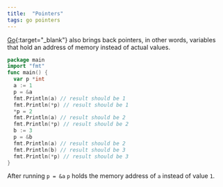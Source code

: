 ```yaml
---
title:  "Pointers"
tags: go pointers
---
```


[Go](http://golang.org){:target="_blank"} also brings back pointers, in other words, variables that hold an address of memory instead of actual values.

```go
package main
import "fmt"
func main() {
  var p *int
  a := 1
  p = &a
  fmt.Println(a) // result should be 1
  fmt.Println(*p) // result should be 1
  *p = 2
  fmt.Println(a) // result should be 2
  fmt.Println(*p) // result should be 2
  b := 3
  p = &b
  fmt.Println(a) // result should be 2
  fmt.Println(b) // result should be 3
  fmt.Println(*p) // result should be 3
}
```

After running `p = &a` `p` holds the memory address of `a` instead of value `1`.
